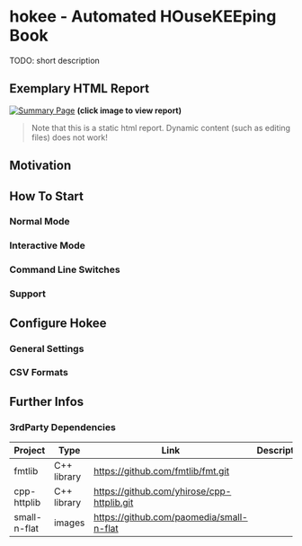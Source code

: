 # hokee - Automated HOuseKEEping Book

TODO: short description

## Exemplary HTML Report

[![Summary Page](https://repository-images.githubusercontent.com/270410626/7366c480-cb92-11ea-98b1-908f059a0013)](http://stephanschedler.github.io/hokee)
**(click image to view report)**

> Note that this is a static html report. Dynamic content (such as editing files) does not work!

## Motivation

## How To Start

### Normal Mode

### Interactive Mode

### Command Line Switches

### Support

## Configure Hokee

### General Settings

### CSV Formats

## Further Infos

### 3rdParty Dependencies 

Project | Type |Link | Description
--- | --- | --- | ---
fmtlib | C++ library | https://github.com/fmtlib/fmt.git | 
cpp-httplib | C++ library | https://github.com/yhirose/cpp-httplib.git |
small-n-flat | images | https://github.com/paomedia/small-n-flat | 